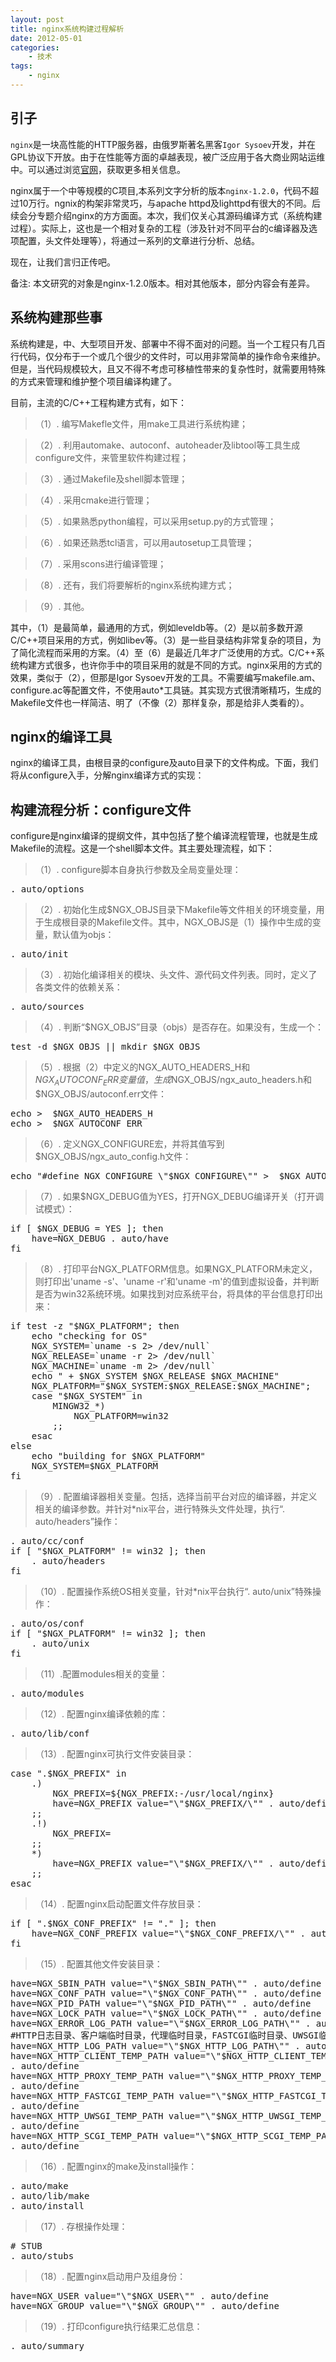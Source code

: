 ```yaml
---
layout: post
title: nginx系统构建过程解析
date: 2012-05-01
categories:
    - 技术
tags:
    - nginx
---
```

## 引子

`nginx`是一块高性能的HTTP服务器，由俄罗斯著名黑客`Igor Sysoev`开发，并在GPL协议下开放。由于在性能等方面的卓越表现，被广泛应用于各大商业网站运维中。可以通过浏览[官网](http://nginx.net)，获取更多相关信息。

nginx属于一个中等规模的C项目,本系列文字分析的版本`nginx-1.2.0`，代码不超过10万行。ngnix的构架非常灵巧，与apache httpd及lighttpd有很大的不同。后续会分专题介绍nginx的方方面面。本次，我们仅关心其源码编译方式（系统构建过程）。实际上，这也是一个相对复杂的工程（涉及针对不同平台的c编译器及选项配置，头文件处理等），将通过一系列的文章进行分析、总结。

现在，让我们言归正传吧。

备注: 本文研究的对象是nginx-1.2.0版本。相对其他版本，部分内容会有差异。

## 系统构建那些事

系统构建是，中、大型项目开发、部署中不得不面对的问题。当一个工程只有几百行代码，仅分布于一个或几个很少的文件时，可以用非常简单的操作命令来维护。但是，当代码规模较大，且又不得不考虑可移植性带来的复杂性时，就需要用特殊的方式来管理和维护整个项目编译构建了。

目前，主流的C/C++工程构建方式有，如下：

> （1）. 编写Makefle文件，用make工具进行系统构建；

> （2）. 利用automake、autoconf、autoheader及libtool等工具生成configure文件，来管里软件构建过程；

> （3）. 通过Makefile及shell脚本管理；

> （4）. 采用cmake进行管理；

> （5）. 如果熟悉python编程，可以采用setup.py的方式管理；

> （6）. 如果还熟悉tcl语言，可以用autosetup工具管理；

> （7）. 采用scons进行编译管理；

> （8）. 还有，我们将要解析的nginx系统构建方式；

> （9）. 其他。

其中，（1）是最简单，最通用的方式，例如leveldb等。（2）是以前多数开源C/C++项目采用的方式，例如libev等。（3）是一些目录结构非常复杂的项目，为了简化流程而采用的方案。（4）至（6）是最近几年才广泛使用的方式。C/C++系统构建方式很多，也许你手中的项目采用的就是不同的方式。nginx采用的方式的效果，类似于（2），但那是Igor Sysoev开发的工具。不需要编写makefile.am、configure.ac等配置文件，不使用auto*工具链。其实现方式很清晰精巧，生成的Makefile文件也一样简洁、明了（不像（2）那样复杂，那是给非人类看的）。

## nginx的编译工具

nginx的编译工具，由根目录的configure及auto目录下的文件构成。下面，我们将从configure入手，分解nginx编译方式的实现：

## 构建流程分析：configure文件

configure是nginx编译的提纲文件，其中包括了整个编译流程管理，也就是生成Makefile的流程。这是一个shell脚本文件。其主要处理流程，如下：
 
> （1）. configure脚本自身执行参数及全局变量处理：

<pre class="prettyprint linenums">
. auto/options
</pre> 
 
> （2）. 初始化生成$NGX_OBJS目录下Makefile等文件相关的环境变量，用于生成根目录的Makefile文件。其中，NGX_OBJS是（1）操作中生成的变量，默认值为objs：

<pre class="prettyprint linenums">
. auto/init
</pre> 

> （3）. 初始化编译相关的模块、头文件、源代码文件列表。同时，定义了各类文件的依赖关系：

<pre class="prettyprint linenums">
. auto/sources
</pre> 

> （4）. 判断“$NGX_OBJS”目录（objs）是否存在。如果没有，生成一个：

<pre class="prettyprint linenums">
test -d $NGX_OBJS || mkdir $NGX_OBJS
</pre> 

> （5）. 根据（2）中定义的NGX_AUTO_HEADERS_H和$NGX_AUTOCONF_ERR变量值，生成$NGX_OBJS/ngx_auto_headers.h和$NGX_OBJS/autoconf.err文件：

<pre class="prettyprint linenums">
echo >  $NGX_AUTO_HEADERS_H
echo >  $NGX_AUTOCONF_ERR
</pre> 

> （6）. 定义NGX_CONFIGURE宏，并将其值写到$NGX_OBJS/ngx_auto_config.h文件：

<pre class="prettyprint linenums">
echo "#define NGX_CONFIGURE \"$NGX_CONFIGURE\"" >  $NGX_AUTO_CONFIG_H
</pre> 

> （7）. 如果$NGX_DEBUG值为YES，打开NGX_DEBUG编译开关（打开调试模式）：

<pre class="prettyprint linenums">
if [ $NGX_DEBUG = YES ]; then
    have=NGX_DEBUG . auto/have
fi
</pre> 

> （8）. 打印平台NGX_PLATFORM信息。如果NGX_PLATFORM未定义，则打印出'uname -s'、'uname -r'和'uname -m'的值到虚拟设备，并判断是否为win32系统环境。如果找到对应系统平台，将具体的平台信息打印出来：

<pre class="prettyprint linenums">
if test -z "$NGX_PLATFORM"; then
    echo "checking for OS"
    NGX_SYSTEM=`uname -s 2> /dev/null`
    NGX_RELEASE=`uname -r 2> /dev/null`
    NGX_MACHINE=`uname -m 2> /dev/null`
    echo " + $NGX_SYSTEM $NGX_RELEASE $NGX_MACHINE"
    NGX_PLATFORM="$NGX_SYSTEM:$NGX_RELEASE:$NGX_MACHINE";
    case "$NGX_SYSTEM" in
        MINGW32_*)
            NGX_PLATFORM=win32
        ;;
    esac
else
    echo "building for $NGX_PLATFORM"
    NGX_SYSTEM=$NGX_PLATFORM
fi
</pre> 

> （9）. 配置编译器相关变量。包括，选择当前平台对应的编译器，并定义相关的编译参数。并针对*nix平台，进行特殊头文件处理，执行“. auto/headers”操作：

<pre class="prettyprint linenums">
. auto/cc/conf
if [ "$NGX_PLATFORM" != win32 ]; then
    . auto/headers
fi
</pre> 

> （10）. 配置操作系统OS相关变量，针对*nix平台执行“. auto/unix”特殊操作：

<pre class="prettyprint linenums">
. auto/os/conf
if [ "$NGX_PLATFORM" != win32 ]; then
    . auto/unix
fi
</pre> 

> （11）.配置modules相关的变量：

<pre class="prettyprint linenums">
. auto/modules
</pre> 

> （12）. 配置nginx编译依赖的库：

<pre class="prettyprint linenums">
. auto/lib/conf
</pre> 

> （13）. 配置nginx可执行文件安装目录：

<pre class="prettyprint linenums">
case ".$NGX_PREFIX" in
    .)
        NGX_PREFIX=${NGX_PREFIX:-/usr/local/nginx}
        have=NGX_PREFIX value="\"$NGX_PREFIX/\"" . auto/define
    ;;
    .!)
        NGX_PREFIX=
    ;;
    *)
        have=NGX_PREFIX value="\"$NGX_PREFIX/\"" . auto/define
    ;;
esac
</pre> 

> （14）. 配置nginx启动配置文件存放目录：

<pre class="prettyprint linenums">
if [ ".$NGX_CONF_PREFIX" != "." ]; then
    have=NGX_CONF_PREFIX value="\"$NGX_CONF_PREFIX/\"" . auto/define
fi
</pre> 

> （15）. 配置其他文件安装目录：

<pre class="prettyprint linenums">
have=NGX_SBIN_PATH value="\"$NGX_SBIN_PATH\"" . auto/define
have=NGX_CONF_PATH value="\"$NGX_CONF_PATH\"" . auto/define
have=NGX_PID_PATH value="\"$NGX_PID_PATH\"" . auto/define
have=NGX_LOCK_PATH value="\"$NGX_LOCK_PATH\"" . auto/define
have=NGX_ERROR_LOG_PATH value="\"$NGX_ERROR_LOG_PATH\"" . auto/define
#HTTP日志目录、客户端临时目录，代理临时目录，FASTCGI临时目录、UWSGI临时目录及SCGI临时目录处理
have=NGX_HTTP_LOG_PATH value="\"$NGX_HTTP_LOG_PATH\"" . auto/define
have=NGX_HTTP_CLIENT_TEMP_PATH value="\"$NGX_HTTP_CLIENT_TEMP_PATH\""
. auto/define
have=NGX_HTTP_PROXY_TEMP_PATH value="\"$NGX_HTTP_PROXY_TEMP_PATH\""
. auto/define
have=NGX_HTTP_FASTCGI_TEMP_PATH value="\"$NGX_HTTP_FASTCGI_TEMP_PATH\""
. auto/define
have=NGX_HTTP_UWSGI_TEMP_PATH value="\"$NGX_HTTP_UWSGI_TEMP_PATH\""
. auto/define
have=NGX_HTTP_SCGI_TEMP_PATH value="\"$NGX_HTTP_SCGI_TEMP_PATH\""
. auto/define
</pre> 

> （16）. 配置nginx的make及install操作：

<pre class="prettyprint linenums">
. auto/make
. auto/lib/make
. auto/install
</pre> 

> （17）. 存根操作处理：

<pre class="prettyprint linenums">
# STUB
. auto/stubs
</pre> 

> （18）. 配置nginx启动用户及组身份：

<pre class="prettyprint linenums">
have=NGX_USER value="\"$NGX_USER\"" . auto/define
have=NGX_GROUP value="\"$NGX_GROUP\"" . auto/define
</pre> 

> （19）. 打印configure执行结果汇总信息：

<pre class="prettyprint linenums">
. auto/summary
</pre> 


